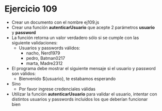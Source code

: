 # Ejercicio 109

* Crear un documento con el nombre ej109.js
* Crear una función **autenticarUsuario** que acepte 2 parámetros **usuario** y **password**
* La función retorna un valor verdadero sólo si se cumple con las siguiente validaciones:
  * Usuarios y passwords válidos: 
    * nacho, Nerd1979
    * pedro, Batman0217
    * marta, Madre2312
* El programa debe mostrar el siguiente mensaje si el usuario y password son válidos:
  * Bienvenido ${usuario}, te estabamos esperando
* Sino
  * Por favor ingrese credenciales válidas
* Utilizar la función **autenticarUsuario** para validar el usuario, intentar con distintos usuarios y passwords incluídos los que deberían funcionar bien
